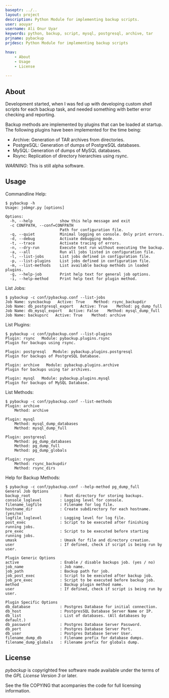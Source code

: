 ```yaml
---
baseptr: ../..
layout: project
description: Python Module for implementing backup scripts.
user: aouyar
username: Ali Onur Uyar
keywords: python, backup, script, mysql, postgresql, archive, tar
prjname: pybackup
prjdesc: Python Module for implementing backup scripts

hnav:
    - About
    - Usage
    - License
	
---
```



About
-----

Development started, when I was fed up with developing custom shell scripts for 
each backup task, and needed something with better error checking and reporting.

Backup methods are implemented by plugins that can be loaded at startup. The 
following plugins have been implemented for the time being:
* Archive: Generation of TAR archives from directories.
* PostgreSQL: Generation of dumps of PostgreSQL databases.
* MySQL: Generation of dumps of MySQL databases.
* Rsync: Replication of directory hierarchies using rsync.

*WARNING*: This is still alpha software.


Usage
-----

Commandline Help:

	$ pybackup -h
	Usage: jobmgr.py [options]
	
	Options:
	  -h, --help            show this help message and exit
	  -c CONFPATH, --conf=CONFPATH
	                        Path for configuration file.
	  -q, --quiet           Minimal logging on console. Only print errors.
	  -d, --debug           Activate debugging mode.
	  -t, --trace           Activate tracing of errors.
	  -n, --dry-run         Execute test run without executing the backup.
	  -a, --all             Run all jobs listed in configuration file.
	  -l, --list-jobs       List jobs defined in configuration file.
	  -p, --list-plugins    List jobs defined in configuration file.
	  -m, --list-methods    List available backup methods in loaded plugins.
	  -g, --help-job        Print help text for general job options.
	  -i, --help-method     Print help text for plugin method.
	  

List Jobs:

	$ pybackup -c conf/pybackup.conf --list-jobs
	Job Name: syncbackup   Active: True    Method: rsync_backupdir
	Job Name: db_postgresql_export   Active: True    Method: pg_dump_full
	Job Name: db_mysql_export   Active: False    Method: mysql_dump_full
	Job Name: backupsrc   Active: True    Method: archive
	
	
List Plugins:

	$ pybackup -c conf/pybackup.conf --list-plugins
	Plugin: rsync   Module: pybackup.plugins.rsync
	Plugin for backups using rsync.
	
	Plugin: postgresql   Module: pybackup.plugins.postgresql
	Plugin for backups of PostgreSQL Database.
	
	Plugin: archive   Module: pybackup.plugins.archive
	Plugin for backups using tar archives.
	
	Plugin: mysql   Module: pybackup.plugins.mysql
	Plugin for backups of MySQL Database.


List Methods:

	$ pybackup -c conf/pybackup.conf --list-methods
	Plugin: archive
	    Method: archive
	
	Plugin: mysql
	    Method: mysql_dump_databases
	    Method: mysql_dump_full
	
	Plugin: postgresql
	    Method: pg_dump_databases
	    Method: pg_dump_full
	    Method: pg_dump_globals
	
	Plugin: rsync
	    Method: rsync_backupdir
	    Method: rsync_dirs


Help for Backup Methods:

	$ pybackup -c conf/pybackup.conf --help-method pg_dump_full
	General Job Options
	backup_root             : Root directory for storing backups.
	console_loglevel        : Logging level for console.
	filename_logfile        : Filename for log file.
	hostname_dir            : Create subdirectory for each hostname. (yes/no)
	logfile_loglevel        : Logging level for log file.
	post_exec               : Script to be executed after finishing running jobs.
	pre_exec                : Script to be executed before starting running jobs.
	umask                   : Umask for file and directory creation.
	user                    : If defined, check if script is being run by user.
	
	Plugin Generic Options
	active                  : Enable / disable backups job. (yes / no)
	job_name                : Job name.
	job_path                : Backup path for job.
	job_post_exec           : Script to be executed after backup job.
	job_pre_exec            : Script to be executed before backup job.
	method                  : Backup plugin method name.
	user                    : If defined, check if script is being run by user.
	
	Plugin Specific Options
	db_database             : Postgres Database for initial connection.
	db_host                 : PostgresSQL Database Server Name or IP.
	db_list                 : List of databases. (All databases by default.)
	db_password             : Postgres Database Server Password.
	db_port                 : Postgres Database Server Port.
	db_user                 : Postgres Database Server User.
	filename_dump_db        : Filename prefix for database dumps.
	filename_dump_globals   : Filename prefix for globals dump.


License
-------

_pybackup_ is copyrighted free software made available under the terms of the 
_GPL License Version 3_ or later.

See the file COPYING that acompanies the code for full licensing information.
